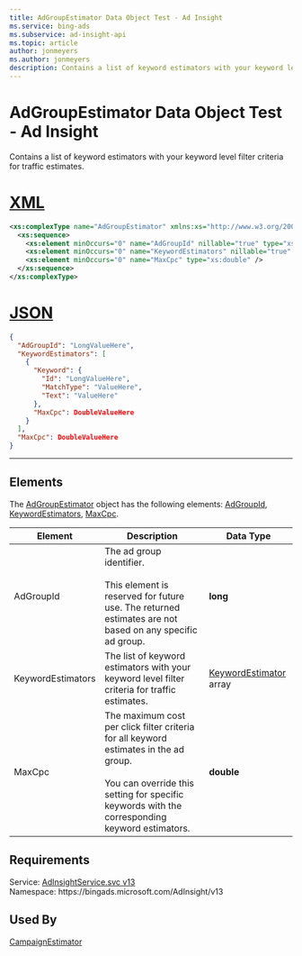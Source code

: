 ```yaml
---
title: AdGroupEstimator Data Object Test - Ad Insight
ms.service: bing-ads
ms.subservice: ad-insight-api
ms.topic: article
author: jonmeyers
ms.author: jonmeyers
description: Contains a list of keyword estimators with your keyword level filter criteria for traffic estimates.(test)
---
```

# AdGroupEstimator Data Object Test - Ad Insight
Contains a list of keyword estimators with your keyword level filter criteria for traffic estimates.

# [XML](#tab/xml)

```xml
<xs:complexType name="AdGroupEstimator" xmlns:xs="http://www.w3.org/2001/XMLSchema">
  <xs:sequence>
    <xs:element minOccurs="0" name="AdGroupId" nillable="true" type="xs:long" />
    <xs:element minOccurs="0" name="KeywordEstimators" nillable="true" type="tns:ArrayOfKeywordEstimator" />
    <xs:element minOccurs="0" name="MaxCpc" type="xs:double" />
  </xs:sequence>
</xs:complexType>
```

# [JSON](#tab/json)

```json
{
  "AdGroupId": "LongValueHere",
  "KeywordEstimators": [
    {
      "Keyword": {
        "Id": "LongValueHere",
        "MatchType": "ValueHere",
        "Text": "ValueHere"
      },
      "MaxCpc": DoubleValueHere
    }
  ],
  "MaxCpc": DoubleValueHere
}
```

-----

## <a name="elements"></a>Elements

The [AdGroupEstimator](adgroupestimator.md) object has the following elements: [AdGroupId](#adgroupid), [KeywordEstimators](#keywordestimators), [MaxCpc](#maxcpc).

|Element|Description|Data Type|
|-----------|---------------|-------------|
|<a name="adgroupid"></a>AdGroupId|The ad group identifier.<br/><br/>This element is reserved for future use. The returned estimates are not based on any specific ad group.|**long**|
|<a name="keywordestimators"></a>KeywordEstimators|The list of keyword estimators with your keyword level filter criteria for traffic estimates.|[KeywordEstimator](keywordestimator.md) array|
|<a name="maxcpc"></a>MaxCpc|The maximum cost per click filter criteria for all keyword estimates in the ad group.<br/><br/>You can override this setting for specific keywords with the corresponding keyword estimators.|**double**|

## Requirements
Service: [AdInsightService.svc v13](https://adinsight.api.bingads.microsoft.com/Api/Advertiser/AdInsight/v13/AdInsightService.svc)  
Namespace: https\://bingads.microsoft.com/AdInsight/v13  

## Used By
[CampaignEstimator](campaignestimator.md)  
